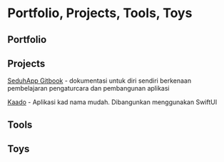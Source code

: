 # Portfolio, Projects, Tools, Toys

## Portfolio

## Projects

[SeduhApp Gitbook](https://eymankun.gitbook.io/seduhapp/) - dokumentasi untuk diri sendiri berkenaan pembelajaran pengaturcara dan pembangunan aplikasi

[Kaado](https://github.com/eymankun/Kaado) - Aplikasi kad nama mudah. Dibangunkan menggunakan SwiftUI

## Tools

## Toys


